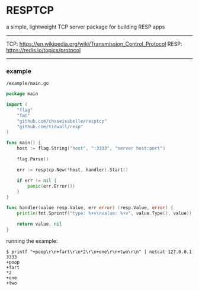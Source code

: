 # RESPTCP
a simple, lightweight TCP server package for building RESP apps

---

TCP: https://en.wikipedia.org/wiki/Transmission_Control_Protocol 
RESP: https://redis.io/topics/protocol

---

### example

`/example/main.go`
```go
package main

import (
	"flag"
	"fmt"
	"github.com/chaseisabelle/resptcp"
	"github.com/tidwall/resp"
)

func main() {
	host := flag.String("host", ":3333", "server host:port")

	flag.Parse()

	err := resptcp.New(*host, handler).Start()

	if err != nil {
		panic(err.Error())
	}
}

func handler(value resp.Value, err error) (resp.Value, error) {
	println(fmt.Sprintf("type: %+v\nvalue: %+v", value.Type(), value))

	return value, nil
}
```

running the example:
```
$ printf "+poop\r\n+fart\r\n*2\r\n+one\r\n+two\r\n" | netcat 127.0.0.1 3333
+poop
+fart
*2
+one
+two
```